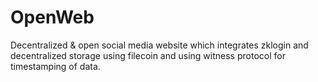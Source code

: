 # OpenWeb
Decentralized & open social media website which integrates zklogin and decentralized storage using filecoin and using witness protocol for timestamping of data.
